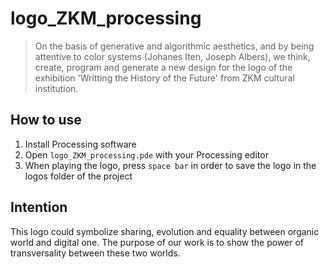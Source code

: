 # logo_ZKM_processing
> On the basis of generative and algorithmic aesthetics, and by being attentive to color systems (Johanes Iten, Joseph Albers), we think, create, program and generate a new design for the logo of the exhibition 'Writting the History of the Future' from ZKM cultural institution.

## How to use
1. Install Processing software 
2. Open `logo_ZKM_processing.pde` with your Processing editor
3. When playing the logo, press `space bar` in order to save the logo in the logos folder of the project

## Intention
This logo could symbolize sharing, evolution and equality between organic world and digital one. The purpose of our work is to show the power of transversality between these two worlds.
